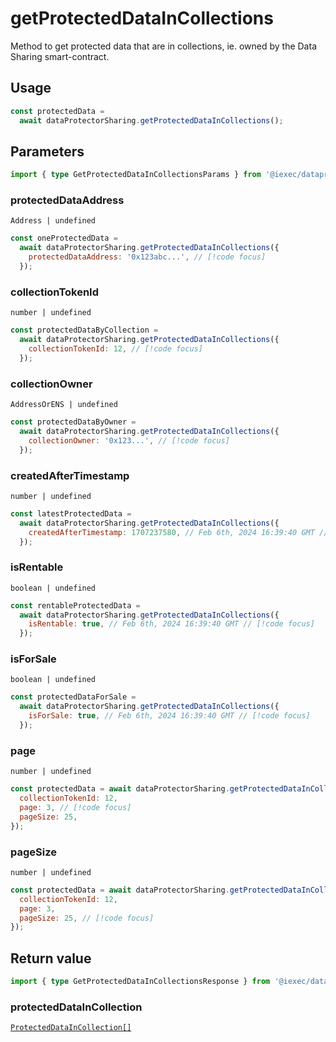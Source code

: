 # getProtectedDataInCollections

Method to get protected data that are in collections, ie. owned by the Data
Sharing smart-contract.

## Usage

```js
const protectedData =
  await dataProtectorSharing.getProtectedDataInCollections();
```

## Parameters

```ts twoslash
import { type GetProtectedDataInCollectionsParams } from '@iexec/dataprotector';
```

### protectedDataAddress

`Address | undefined`

```js
const oneProtectedData =
  await dataProtectorSharing.getProtectedDataInCollections({
    protectedDataAddress: '0x123abc...', // [!code focus]
  });
```

### collectionTokenId

`number | undefined`

```js
const protectedDataByCollection =
  await dataProtectorSharing.getProtectedDataInCollections({
    collectionTokenId: 12, // [!code focus]
  });
```

### collectionOwner

`AddressOrENS | undefined`

```js
const protectedDataByOwner =
  await dataProtectorSharing.getProtectedDataInCollections({
    collectionOwner: '0x123...', // [!code focus]
  });
```

### createdAfterTimestamp

`number | undefined`

```js
const latestProtectedData =
  await dataProtectorSharing.getProtectedDataInCollections({
    createdAfterTimestamp: 1707237580, // Feb 6th, 2024 16:39:40 GMT // [!code focus]
  });
```

### isRentable

`boolean | undefined`

```js
const rentableProtectedData =
  await dataProtectorSharing.getProtectedDataInCollections({
    isRentable: true, // Feb 6th, 2024 16:39:40 GMT // [!code focus]
  });
```

### isForSale

`boolean | undefined`

```js
const protectedDataForSale =
  await dataProtectorSharing.getProtectedDataInCollections({
    isForSale: true, // Feb 6th, 2024 16:39:40 GMT // [!code focus]
  });
```

### page

`number | undefined`

```js
const protectedData = await dataProtectorSharing.getProtectedDataInCollections({
  collectionTokenId: 12,
  page: 3, // [!code focus]
  pageSize: 25,
});
```

### pageSize

`number | undefined`

```js
const protectedData = await dataProtectorSharing.getProtectedDataInCollections({
  collectionTokenId: 12,
  page: 3,
  pageSize: 25, // [!code focus]
});
```

## Return value

```ts twoslash
import { type GetProtectedDataInCollectionsResponse } from '@iexec/dataprotector';
```

### protectedDataInCollection

[`ProtectedDataInCollection[]`](../../types.md#protecteddataincollection)
